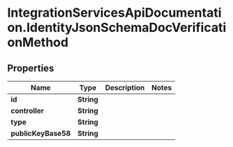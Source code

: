 # IntegrationServicesApiDocumentation.IdentityJsonSchemaDocVerificationMethod

## Properties
Name | Type | Description | Notes
------------ | ------------- | ------------- | -------------
**id** | **String** |  | 
**controller** | **String** |  | 
**type** | **String** |  | 
**publicKeyBase58** | **String** |  | 
